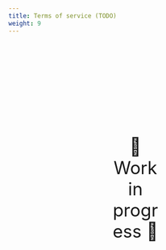 ```yaml
---
title: Terms of service (TODO)
weight: 9
---
```

<div style="text-align: center; font-size:2.5em;margin: 200px;">🚧 Work in progress 🚧</div>